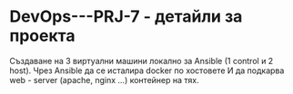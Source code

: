 # DevOps---PRJ-7 - детайли за проекта 

Създаване на 3 виртуални машини локално за Ansible (1 control и 2 host). 
Чрез Ansible да се исталира docker по хостовете 
И да подкарва web - server (apache, nginx ...) контейнер на тях.
